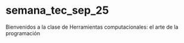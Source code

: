 # semana_tec_sep_25
Bienvenidos a la clase de Herramientas computacionales: el arte de la programación
